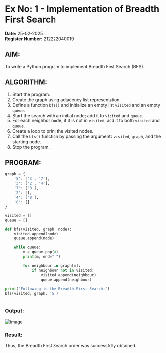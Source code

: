 # Ex No: 1 - Implementation of Breadth First Search

**Date:** 25-02-2025  
**Register Number:** 212222040019

## AIM:
To write a Python program to implement Breadth First Search (BFS).

## ALGORITHM:
1. Start the program.  
2. Create the graph using adjacency list representation.  
3. Define a function `bfs()` and initialize an empty list `visited` and an empty `queue`.  
4. Start the search with an initial node; add it to `visited` and `queue`.  
5. For each neighbor node, if it is not in `visited`, add it to both `visited` and `queue`.  
6. Create a loop to print the visited nodes.  
7. Call the `bfs()` function by passing the arguments `visited`, `graph`, and the starting node.  
8. Stop the program.

## PROGRAM:
```python
graph = {
    '5': ['3', '7'],
    '3': ['2', '4'],
    '7': ['8'],
    '2': [],
    '4': ['8'],
    '8': []
}

visited = []  
queue = []   

def bfs(visited, graph, node):  
    visited.append(node)
    queue.append(node)

    while queue:   
        m = queue.pop(0) 
        print(m, end=" ")   
        
        for neighbour in graph[m]:
            if neighbour not in visited:
                visited.append(neighbour)
                queue.append(neighbour)

print("Following is the Breadth-First Search:")
bfs(visited, graph, '5')
 
```

### Output:
![image](https://github.com/user-attachments/assets/881cbd76-6aec-4c04-816c-c63573a786f2)

### Result:
Thus, the Breadth First Search order was successfully obtained.
